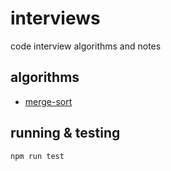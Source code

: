 # interviews
code interview algorithms and notes

## algorithms
- [merge-sort](src/merge-sort.js)

## running & testing
`npm run test`